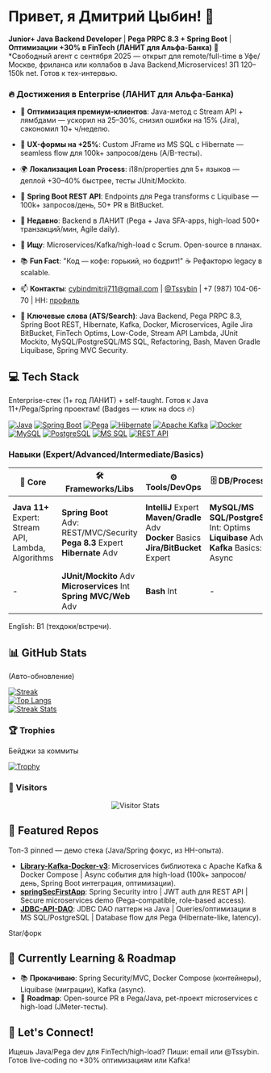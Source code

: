 # Привет, я Дмитрий Цыбин! 👋

**Junior+ Java Backend Developer** | **Pega PRPC 8.3 + Spring Boot** | **Оптимизации +30% в FinTech (ЛАНИТ для Альфа-Банка)** 🚀  
*Свободный агент с сентября 2025 — открыт для remote/full-time в Уфе/Москве, фриланса или коллабов в Java Backend,Microservices! ЗП 120–150k net. Готов к тех-интервью.

### 🔥 Достижения в Enterprise (ЛАНИТ для Альфа-Банка)
- 🚀 **Оптимизация премиум-клиентов**: Java-метод с Stream API + лямбдами — ускорил на 25–30%, снизил ошибки на 15% (Jira), сэкономил 10+ ч/неделю.
- 🎨 **UX-формы на +25%**: Custom JFrame из MS SQL с Hibernate — seamless flow для 100k+ запросов/день (A/B-тесты).
- 🌍 **Локализация Loan Process**: i18n/properties для 5+ языков — деплой +30–40% быстрее, тесты JUnit/Mockito.
- 🔄 **Spring Boot REST API**: Endpoints для Pega transforms с Liquibase — 100k+ запросов/день, 50+ PR в BitBucket.

- 🌱 **Недавно**: Backend в ЛАНИТ (Pega + Java SFA-apps, high-load 500+ транзакций/мин, Agile daily).
- 💼 **Ищу**: Microservices/Kafka/high-load с Scrum. Open-source в планах.
- 📚 **Fun Fact**: "Код — кофе: горький, но бодрит!" ☕ Рефакторю legacy в scalable.
- 📫 **Контакты**: [cybindmitrij711@gmail.com](mailto:cybindmitrij711@gmail.com) | [@Tssybin](https://t.me/Tssybin) | +7 (987) 104-06-70 | HH: [профиль](https://hh.ru/resume/b7a7330aff0f5ed2740039ed1f4170374c4831)
- 🔑 **Ключевые слова (ATS/Search)**: Java Backend, Pega PRPC 8.3, Spring Boot REST, Hibernate, Kafka, Docker, Microservices, Agile Jira BitBucket, FinTech Optims, Low-Code, Stream API Lambda, JUnit Mockito, MySQL/PostgreSQL/MS SQL, Refactoring, Bash, Maven Gradle Liquibase, Spring MVC Security.

## 💻 Tech Stack  
Enterprise-стек (1+ год ЛАНИТ) + self-taught. Готов к Java 11+/Pega/Spring проектам! (Badges — клик на docs 🔥)

[![Java](https://img.shields.io/badge/Java-11%2B-brightgreen)](https://www.java.com) [![Spring Boot](https://img.shields.io/badge/Spring_Boot-orange)](https://spring.io/projects/spring-boot) [![Pega](https://img.shields.io/badge/Pega-PRPC_8.3-blueviolet)](https://www.pega.com) [![Hibernate](https://img.shields.io/badge/Hibernate-red)](https://hibernate.org) [![Apache Kafka](https://img.shields.io/badge/Apache_Kafka-yellow)](https://kafka.apache.org) [![Docker](https://img.shields.io/badge/Docker-blue)](https://www.docker.com) [![MySQL](https://img.shields.io/badge/MySQL-4479A1)](https://www.mysql.com) [![PostgreSQL](https://img.shields.io/badge/PostgreSQL-336791)](https://www.postgresql.org) [![MS SQL](https://img.shields.io/badge/MS_SQL-CC2927)](https://www.microsoft.com/en-us/sql-server) [![REST API](https://img.shields.io/badge/REST_API-blue)](https://restfulapi.net)

### Навыки (Expert/Advanced/Intermediate/Basics)  
| 🔑 Core | 🛠 Frameworks/Libs | ⚙ Tools/DevOps | 🗄 DB/Processes | 🤝 Soft |
|---------|---------------------|----------------|-----------------|---------|
| **Java 11+**<br>Expert: Stream API,<br>Lambda, Algorithms | **Spring Boot**<br>Adv: REST/MVC/Security<br>**Pega 8.3** Expert<br>**Hibernate** Adv | **IntelliJ** Expert<br>**Maven/Gradle** Adv<br>**Docker** Basics<br>**Jira/BitBucket** Expert | **MySQL/MS SQL/PostgreSQL**<br>Int: Optims<br>**Liquibase** Adv<br>**Kafka** Basics: Async | **Agile/Scrum**<br>Expert: Daily/Review<br>**Refactoring** Adv<br>**Analysis** Adv<br>**Mentoring/A/B** |
| - | **JUnit/Mockito** Adv<br>**Microservices** Int<br>**Spring MVC/Web** Adv | **Bash** Int | - | - |

English: B1 (техдоки/встречи).

## 📊 GitHub Stats  
(Авто-обновление)

[![Streak](https://github-readme-stats.vercel.app/api?username=zitraksmoode&show_icons=true&theme=radical&hide_border=true)](https://github.com/anuraghazra/github-readme-stats)  
[![Top Langs](https://github-readme-stats.vercel.app/api/top-langs/?username=zitraksmoode&layout=compact&theme=radical&hide_border=true)](https://github.com/anuraghazra/github-readme-stats)  
[![Streak Stats](https://github-readme-streak-stats.herokuapp.com/?user=zitraksmoode&theme=radical&hide_border=true)](https://github.com/DenverCoder1/github-readme-streak-stats)

### 🏆 Trophies  
Бейджи за коммиты

[![Trophy](https://github-profile-trophy.vercel.app/?username=zitraksmoode&theme=radical&no-frame=true&no-bg=true&margin-w=4)](https://github.com/ryo-ma/github-profile-trophy)

### 👀 Visitors  
<div align="center">
        <img alt="Visitor Stats" 
            src="https://widgetbite.com/stats/<zitraksmoode>"/>  
    </div>

## 🌟 Featured Repos  
Топ-3 pinned — демо стека (Java/Spring фокус, из HH-опыта).

- **[Library-Kafka-Docker-v3](https://github.com/zitraksmoode/Library-Kafka-Docker-v3)**: Microservices библиотека с Apache Kafka & Docker Compose | Async события для high-load (100k+ запросов/день, Spring Boot интеграция, оптимизации).  
- **[springSecFirstApp](https://github.com/zitraksmoode/springSecFirstApp)**: Spring Security intro | JWT auth для REST API | Secure microservices demo (Pega-compatible, role-based access).  
- **[JDBC-API-DAO](https://github.com/zitraksmoode/JDBC-API-DAO)**: JDBC DAO паттерн на Java | Queries/оптимизации в MS SQL/PostgreSQL | Database flow для Pega (Hibernate-like, latency).  

Star/форк

## 🚀 Currently Learning & Roadmap  
- 📚 **Прокачиваю**: Spring Security/MVC, Docker Compose (контейнеры), Liquibase (миграции), Kafka (async).  
- 🎯 **Roadmap**: Open-source PR в Pega/Java, pet-проект microservices с high-load (JMeter-тесты).

## 💬 Let's Connect!  
Ищешь Java/Pega dev для FinTech/high-load? Пиши: email или @Tssybin. Готов live-coding по +30% оптимизациям или Kafka!
